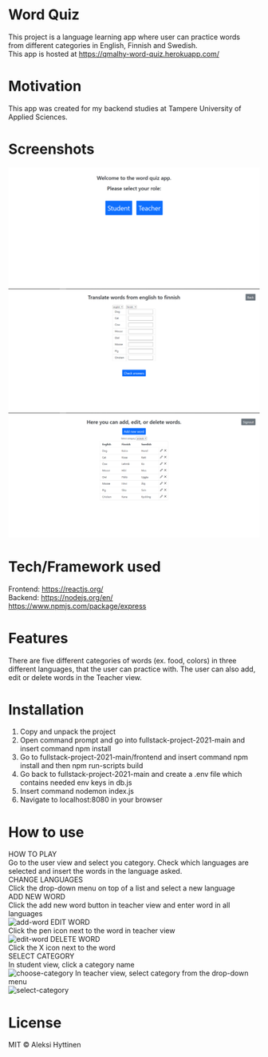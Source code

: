 # Word Quiz
This project is a language learning app where user can practice words  
from different categories in English, Finnish and Swedish.  
This app is hosted at https://qmalhy-word-quiz.herokuapp.com/

# Motivation
This app was created for my backend studies at Tampere University of Applied Sciences.

# Screenshots
![main-page](/screenshots/main-page.png)
![student-view](screenshots/student-view.png)
![teacher-view](screenshots/teacher-view.png)

# Tech/Framework used
Frontend: https://reactjs.org/  
Backend: https://nodejs.org/en/  
         https://www.npmjs.com/package/express

# Features
There are five different categories of words (ex. food, colors) 
in three different languages, that the user can practice with.
The user can also add, edit or delete words in the Teacher view.

# Installation
1. Copy and unpack the project
2. Open command prompt and go into fullstack-project-2021-main and insert command npm install
3. Go to fullstack-project-2021-main/frontend and insert command npm install and then npm run-scripts build
4. Go back to fullstack-project-2021-main and create a .env file which contains needed env keys in db.js
5. Insert command nodemon index.js
6. Navigate to localhost:8080 in your browser

# How to use
HOW TO PLAY  
Go to the user view and select you category. Check which languages are selected and insert the words in the language asked.  
CHANGE LANGUAGES  
Click the drop-down menu on top of a list and select a new language  
ADD NEW WORD  
Click the add new word button in teacher view and enter word in all languages  
![add-word](https://github.com/aleksihyttinen/fullstack-project-2021/tree/main/screenshots/add-word.png?raw=true)
EDIT WORD  
Click the pen icon next to the word in teacher view  
![edit-word](https://github.com/aleksihyttinen/fullstack-project-2021/tree/main/screenshots/edit-word.png?raw=true)
DELETE WORD  
Click the X icon next to the word  
SELECT CATEGORY  
In student view, click a category name  
![choose-category](https://github.com/aleksihyttinen/fullstack-project-2021/tree/main/screenshots/choose-category.png?raw=true)
In teacher view, select category from the drop-down menu  
![select-category](https://github.com/aleksihyttinen/fullstack-project-2021/tree/main/screenshots/select-category.png?raw=true)


# License
MIT © Aleksi Hyttinen
